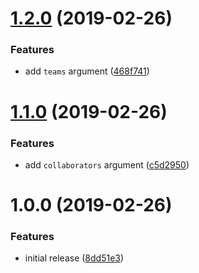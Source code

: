 # [1.2.0](https://github.com/innovationnorway/terraform-github-repository/compare/v1.1.0...v1.2.0) (2019-02-26)


### Features

* add `teams` argument ([468f741](https://github.com/innovationnorway/terraform-github-repository/commit/468f741))

# [1.1.0](https://github.com/innovationnorway/terraform-github-repository/compare/v1.0.0...v1.1.0) (2019-02-26)


### Features

* add `collaborators` argument ([c5d2950](https://github.com/innovationnorway/terraform-github-repository/commit/c5d2950))

# 1.0.0 (2019-02-26)


### Features

* initial release ([8dd51e3](https://github.com/innovationnorway/terraform-github-repository/commit/8dd51e3))
